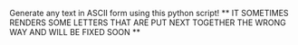 Generate any text in ASCII form using this python script!
** IT SOMETIMES RENDERS SOME LETTERS THAT ARE PUT NEXT TOGETHER THE WRONG WAY AND WILL BE FIXED SOON **
